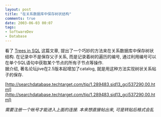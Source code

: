 ```yaml
---
layout: post
title: "在关系数据库中保存树状结构"
comments: true
date: 2003-06-03 00:07
tags:
- SoftwareDev
- Database
---
```

看了 [Trees in SQL](http://searchdatabase.techtarget.com/tip/1,289483,sid13_gci537290,00.html) 这篇文章, 提出了一个巧妙的方法来在关系数据库中保存树状结构. 在记录中不是保存父子关系, 而是记录着树的遍历的编号, 通过利用编号可以在单个SQL语句中获取某个节点的所有子节点等操作.   
据介绍, 著名论坛jive在2.5版本起增加了catalog, 就是用这种方法实现树状关系帖子的保存.  
  
[http://searchdatabase.techtarget.com/tip/1,289483,sid13_gci537290,00.html](http://searchdatabase.techtarget.com/tip/1,289483,sid13_gci537290,00.html)  
  
_需要注册一个帐号才能进入上面的连接. 本来想直接帖出来, 可是转贴后格式会乱_
